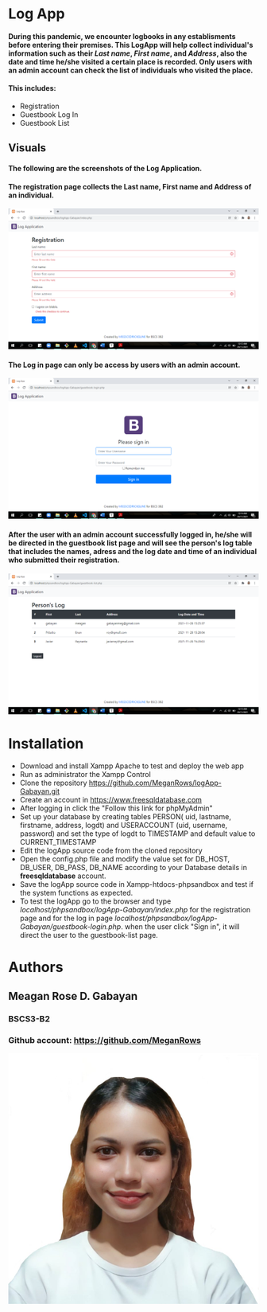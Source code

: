 # Log App


#### During this pandemic, we encounter logbooks in any establisments before entering their premises. This LogApp will help collect individual's information such as their *Last name*, *First name*, and  *Address*, also the date and time he/she visited a certain place is recorded. Only users with an admin account can check the list of individuals who visited the place.

#### This includes:
- Registration
- Guestbook Log In
- Guestbook List



## Visuals
#### The following are the screenshots of the Log Application.

#### The registration page collects the Last name, First name and Address of an individual.

![Registration IMG](img//index.png)


#### The Log in page can only be access by users with an admin account.
![Login IMG](img//login.png)

#### After the user with an admin account successfully logged in, he/she will be directed in the guestbook list page and will see the person's log table that includes the names, adress and the log date and time of an individual who submitted their registration.
![List IMG](img//list.png)

# Installation

- Download and install Xampp Apache to test and deploy the web app
- Run as administrator the Xampp Control
- Clone the repository https://github.com/MeganRows/logApp-Gabayan.git
- Create an account in https://www.freesqldatabase.com
- After logging in click the "Follow this link for phpMyAdmin"
- Set up your database by creating tables PERSON( uid, lastname, firstname, address, logdt) and USERACCOUNT (uid, username, password) and set the type of logdt to TIMESTAMP and default value to CURRENT_TIMESTAMP
- Edit the logApp source code from the cloned repository
- Open the config.php file and modify the value set for DB_HOST, DB_USER, DB_PASS, DB_NAME
according to your Database details in **freesqldatabase** account.
- Save the logApp source code in Xampp-htdocs-phpsandbox and test if the system functions as expected.
- To test the logApp go to the browser and type *localhost/phpsandbox/logApp-Gabayan/index.php* for the registration page and for the log in page *localhost/phpsandbox/logApp-Gabayan/guestbook-login.php*. when the user click "Sign in", it will direct the user to the guestbook-list page.

# Authors
## Meagan Rose D. Gabayan
### BSCS3-B2

### Github account: https://github.com/MeganRows
![Author IMG](img//241359702_341611751084159_1876255537632566678_n.jpg)


